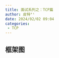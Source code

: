 ```yaml
---
title: 面试系列之：TCP篇
author: 皮特ᴾᵗ
date: 2024/02/02 09:04
categories:
 - TCP
---
```


## 框架图

<script setup>
  import XmindViewer from '../../.vitepress/theme/components/XmindViewer.vue'
</script>
<style>
.xmind-container {
    padding-top: 20px;
}
</style>
<div class="xmind-container">
    <XmindViewer url="https://cs.hyperter.top/xmind/tcp-mindmap.xmind"/>
</div>